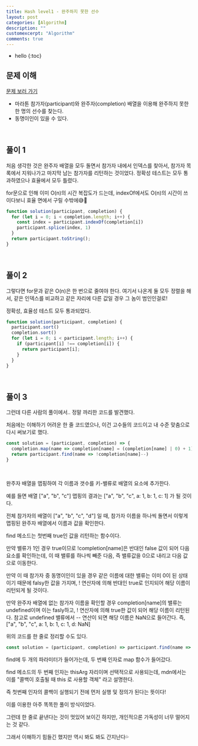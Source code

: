 ```yaml
---
title: Hash level1 - 완주하지 못한 선수
layout: post
categories: [Algorithm]
description: ""
customexcerpt: "Algorithm"
comments: true
---
```


* hello
{:toc}


## 문제 이해
[문제 보러 가기](https://programmers.co.kr/learn/courses/30/lessons/42576)
- 마라톤 참가자(participant)와 완주자(completion) 배열을 이용해 완주하지 못한 한 명의 선수를 찾는다.
- 동명이인이 있을 수 있다.

<br>

## 풀이 1
처음 생각한 것은 완주자 배열을 모두 돌면서 참가자 내에서 인덱스를 찾아서, 참가자 목록에서 지워나가고 마지막 남는 참가자를 리턴하는 것이었다.
정확성 테스트는 모두 통과하였으나 효율에서 모두 틀렸다.

for문으로 인해 이미 O(n)의 시간 복잡도가 드는데, indexOf에서도 O(n)의 시간이 쓰이다보니 효율 면에서 구릴 수밖에😅🤯

```js
function solution(participant, completion) {
  for (let i = 0; i < completion.length; i++) {
    const index = participant.indexOf(completion[i])
    participant.splice(index, 1)
  }
  return participant.toString();
}
```

<br>

## 풀이 2
그렇다면 for문과 같은 O(n)은 한 번으로 줄여야 한다. 여기서 나온게 둘 모두 정렬을 해서, 같은 인덱스를 비교하고 같은 자리에 다른 값일 경우 그 놈이 범인인걸로!

정확성, 효율성 테스트 모두 통과되었다.

```js
function solution(participant, completion) {
  participant.sort()
  completion.sort()
  for (let i = 0; i < participant.length; i++) {
    if (participant[i] !== completion[i]) {
      return participant[i];
    }
  }
}
```

<br>

## 풀이 3
그런데 다른 사람의 풀이에서.. 정말 까리한 코드를 발견했다. 

처음에는 이해하기 어려운 한 줄 코드였으나, 이건 고수들의 코드이고 내 수준 맞춤으로 다시 써보기로 했다.

```js
const solution = (participant, completion) => {
  completion.map(name => completion[name] = (completion[name] | 0) + 1)
  return participant.find(name => !completion[name]--)
}
```

<br>

완주자 배열을 맵핑하여 각 이름과 갯수를 키-밸류로 배열의 요소에 추가한다.

예를 들면 배열 ["a", "b", "c"] 맵핑의 결과는 ["a", "b", "c", a: 1, b: 1, c: 1] 가 될 것이다.

전체 참가자의 배열이 ["a", "b", "c", "d"] 일 때, 참가자 이름을 하나씩 돌면서 이렇게 맵핑된 완주자 배열에서 이름과 값을 확인한다.

find 메소드는 첫번째 true인 값을 리턴하는 함수이다.

만약 밸류가 1인 경우 true이므로 !completion[name]은 반대인 false 값이 되어 다음 요소를 확인하는데, 이 때 밸류를 하나씩 빼준 다음, 즉 밸류값을 0으로 내리고 다음 값으로 이동한다. 

만약 이 때 참가자 중 동명이인이 있을 경우 같은 이름에 대한 밸류는 이미 0이 된 상태이기 때문에 falsy한 값을 가지며, ! 연산자에 의해 반대인 true로 인지되어 해당 이름이 리턴되게 될 것이다.

만약 완주자 배열에 없는 참가자 이름을 확인할 경우 completion[name]의 밸류는 undefined이며 이는 fasly하고, ! 연산자에 의해 true한 값이 되어 해당 이름이 리턴된다. 참고로 undefined 밸류에서 -- 연산이 되면 해당 이름은 NaN으로 들어간다. 즉, ["a", "b", "c", a: 1, b: 1, c: 1, d: NaN]

위의 코드를 한 줄로 정리할 수도 있다.

```js
const solution = (participant, completion) => participant.find(name => !completion[name]--, completion.map(name => completion[name] = (completion[name] | 0) + 1))
```

find에 두 개의 파라미터가 들어가는데, 두 번째 인자로 map 함수가 들어갔다.

find 메소드의 두 번째 인자는 thisArg 자리이며 선택적으로 사용되는데, mdn에서는 이를 "콜백이 호출될 때 this 로 사용할 객체" 라고 설명한다.

즉 첫번째 인자의 콜백이 실행되기 전에 먼저 실행 및 정의가 된다는 뜻이다!

이를 이용한 아주 똑똑한 풀이 방식이었다.

그런데 한 줄로 끝낸다는 것이 멋있어 보이긴 하지만, 개인적으론 가독성이 너무 떨어지는 것 같다.

그래서 이해하기 힘들긴 했지만 역시 봐도 봐도 간지난다💦

